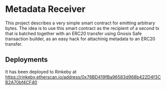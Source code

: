 # Metadata Receiver

This project describes a very simple smart contract for emitting arbitrary bytes. The idea is to use this smart contract as the recipient of a second tx that is batched together with an ERC20 transfer using Gnosis Safe transaction builder, as an easy hack for attachinig metadata to an ERC20 transfer.

## Deployments

It has been deployed to Rinkeby at https://rinkeby.etherscan.io/address/0x76BD419fBa96583d968b422D4f3CB2A70bf4CF40
